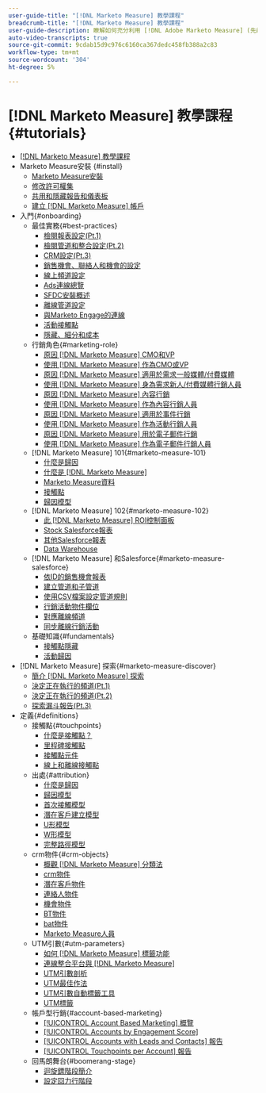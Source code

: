 ```yaml
---
user-guide-title: "[!DNL Marketo Measure] 教學課程"
breadcrumb-title: "[!DNL Marketo Measure] 教學課程"
user-guide-description: 瞭解如何充分利用 [!DNL Adobe Marketo Measure] (先前稱為 [!DNL Bizible])。 觀看有關安裝、入門、 基礎知識和定義的教學課程。
auto-video-transcripts: true
source-git-commit: 9cdab15d9c976c6160ca367dedc458fb388a2c83
workflow-type: tm+mt
source-wordcount: '304'
ht-degree: 5%

---
```



# [!DNL Marketo Measure] 教學課程 {#tutorials}

+ [[!DNL Marketo Measure] 教學課程](overview.md)
+ Marketo Measure安裝 {#install}
   + [Marketo Measure安裝](/help/installing/install-production.md)
   + [修改許可權集](/help/installing/modify-permission-sets-production.md)
   + [共用和隱藏報告和儀表板](/help/installing/sharing-reports-production.md)
   + [建立 [!DNL Marketo Measure] 帳戶](/help/installing/creating-marketo-measure-account-production.md)
+ 入門{#onboarding}
   + 最佳實務{#best-practices}
      + [檢閱報表設定(Pt.1)](/help/onboarding/fundamentals/review-reporting-setting-pt1.md)
      + [檢閱管道和整合設定(Pt.2)](/help/onboarding/fundamentals/channel-integration-settings.md)
      + [CRM設定(Pt.3)](/help/onboarding/fundamentals/crm-settings.md)
      + [銷售機會、聯絡人和機會的設定](/help/onboarding/fundamentals/leads-contacts-opps-settings.md)
      + [線上頻道設定](/help/onboarding/fundamentals/online-channel-setup.md)
      + [Ads連線總覽](/help/onboarding/fundamentals/ads-connection-overview.md)
      + [SFDC安裝概述](/help/onboarding/fundamentals/sfdc-installation-overview.md)
      + [離線管道設定](/help/onboarding/fundamentals/offline-channel-setup.md)
      + [與Marketo Engage的連線](/help/onboarding/fundamentals/connection-with-marketo-engage.md)
      + [活動接觸點](/help/onboarding/fundamentals/activity-touchpoints.md)
      + [隱藏、細分和成本](/help/onboarding/fundamentals/suppression-segmentation-cost.md)
   + 行銷角色{#marketing-role}
      + [原因 [!DNL Marketo Measure] CMO和VP](/help/onboarding/marketing-role/cmo-and-vp-why.md)
      + [使用 [!DNL Marketo Measure] 作為CMO或VP](/help/onboarding/marketing-role/cmo-and-vp-using.md)
      + [原因 [!DNL Marketo Measure] 適用於需求一般媒體/付費媒體](/help/onboarding/marketing-role/demand-gen-why.md)
      + [使用 [!DNL Marketo Measure] 身為需求新人/付費媒體行銷人員](/help/onboarding/marketing-role/demand-gen-using.md)
      + [原因 [!DNL Marketo Measure] 內容行銷](/help/onboarding/marketing-role/content-marketing-why.md)
      + [使用 [!DNL Marketo Measure] 作為內容行銷人員](/help/onboarding/marketing-role/content-marketing-using.md)
      + [原因 [!DNL Marketo Measure] 適用於事件行銷](/help/onboarding/marketing-role/events-marketing-why.md)
      + [使用 [!DNL Marketo Measure] 作為活動行銷人員](/help/onboarding/marketing-role/events-marketing-using.md)
      + [原因 [!DNL Marketo Measure] 用於電子郵件行銷](/help/onboarding/marketing-role/email-marketing-why.md)
      + [使用 [!DNL Marketo Measure] 作為電子郵件行銷人員](/help/onboarding/marketing-role/email-marketing-using.md)
   + [!DNL Marketo Measure] 101{#marketo-measure-101}
      + [什麼是歸因](/help/onboarding/marketo-measure-101/what-is-attribution.md)
      + [什麼是 [!DNL Marketo Measure]](/help/onboarding/marketo-measure-101/what-is-marketo-measure.md)
      + [Marketo Measure資料](/help/onboarding/marketo-measure-101/marketo-measure-data.md)
      + [接觸點](/help/onboarding/marketo-measure-101/touchpoints.md)
      + [歸因模型](/help/onboarding/marketo-measure-101/attribution-models.md)
   + [!DNL Marketo Measure] 102{#marketo-measure-102}
      + [此 [!DNL Marketo Measure] ROI控制面板](/help/onboarding/marketo-measure-102/roi-dashboards.md)
      + [Stock Salesforce報表](/help/onboarding/marketo-measure-102/stock-salesforce-reports.md)
      + [其他Salesforce報表](/help/onboarding/marketo-measure-102/addtional-salesforce-reports.md)
      + [Data Warehouse](/help/onboarding/marketo-measure-102/data-warehouse.md)
   + [!DNL Marketo Measure] 和Salesforce{#marketo-measure-salesforce}
      + [依ID的銷售機會報表](/help/onboarding/marketo-measure-salesforce/leads-by-id-report.md)
      + [建立管道和子管道](/help/onboarding/marketo-measure-salesforce/creating-channels-subchannels.md)
      + [使用CSV檔案設定管道規則](/help/onboarding/marketo-measure-salesforce/channel-rules-csv.md)
      + [行銷活動物件欄位](/help/onboarding/marketo-measure-salesforce/campaign-object-fields.md)
      + [對應離線頻道](/help/onboarding/marketo-measure-salesforce/mapping-offline-channels.md)
      + [同步離線行銷活動](/help/onboarding/marketo-measure-salesforce/syncing-offline-campaigns.md)
   + 基礎知識{#fundamentals}
      + [接觸點隱藏](/help/onboarding/marketo-measure-salesforce/touchpoint-suppression.md)
      + [活動歸因](/help/onboarding/fundamentals/activities-attribution.md)
+ [!DNL Marketo Measure] 探索{#marketo-measure-discover}
   + [簡介 [!DNL Marketo Measure] 探索](/help/marketo-measure-discover/introduction-to-marketo-measure-discover.md)
   + [決定正在執行的頻道(Pt.1)](/help/marketo-measure-discover/top-of-funnel-reporting.md)
   + [決定正在執行的頻道(Pt.2)](/help/marketo-measure-discover/determine-which-channel-is-performing.md)
   + [探索漏斗報告(Pt.3)](/help/marketo-measure-discover/build-a-full-funnel-report-pt3.md)
+ 定義{#definitions}
   + 接觸點{#touchpoints}
      + [什麼是接觸點？](/help/definitions/touchpoints/what-is-a-touchpoint.md)
      + [里程碑接觸點](/help/definitions/touchpoints/milestone-touchpoints.md)
      + [接觸點元件](/help/definitions/touchpoints/touchpoint-components.md)
      + [線上和離線接觸點](/help/definitions/touchpoints/online-offline-touchpoints.md)
   + 出處{#attribution}
      + [什麼是歸因](/help/definitions/attribution/what-is-attribution.md)
      + [歸因模型](/help/definitions/attribution/attribution-models.md)
      + [首次接觸模型](/help/definitions/attribution/first-touch-model.md)
      + [潛在客戶建立模型](/help/definitions/attribution/lead-creation-model.md)
      + [U形模型](/help/definitions/attribution/u-shaped-model.md)
      + [W形模型](/help/definitions/attribution/w-shaped-model.md)
      + [完整路徑模型](/help/definitions/attribution/full-path-model.md)
   + crm物件{#crm-objects}
      + [概觀 [!DNL Marketo Measure] 分類法](/help/definitions/crm-objects/taxonomy-overview.md)
      + [crm物件](/help/definitions/crm-objects/crm-objects.md)
      + [潛在客戶物件](/help/definitions/crm-objects/lead-object.md)
      + [連絡人物件](/help/definitions/crm-objects/contact-object.md)
      + [機會物件](/help/definitions/crm-objects/opportunity-object.md)
      + [BT物件](/help/definitions/crm-objects/bt-object.md)
      + [bat物件](/help/definitions/crm-objects/bat-object.md)
      + [Marketo Measure人員](/help/definitions/crm-objects/marketo-measure-person.md)
   + UTM引數{#utm-parameters}
      + [如何 [!DNL Marketo Measure] 標籤功能](/help/definitions/utm-parameters/how-marketo-measure-tagging-works.md)
      + [連線整合平台與 [!DNL Marketo Measure]](/help/definitions/utm-parameters/connecting-integrated-platforms-with-marketo-measure.md)
      + [UTM引數剖析](/help/definitions/utm-parameters/anatomy-of-a-utm-parameter.md)
      + [UTM最佳作法](/help/definitions/utm-parameters/utm-best-practices.md)
      + [UTM引數自動標籤工具](/help/definitions/utm-parameters/utm-parameter-auto-tagging-tools.md)
      + [UTM標籤](/help/definitions/utm-parameters/utm-tagging.md)
   + 帳戶型行銷{#account-based-marketing}
      + [[!UICONTROL Account Based Marketing] 概覽](/help/definitions/account-based-marketing/abm-overview.md)
      + [[!UICONTROL Accounts by Engagement Score]](/help/definitions/account-based-marketing/accounts-by-engagement-score.md)
      + [[!UICONTROL Accounts with Leads and Contacts] 報告](/help/definitions/account-based-marketing/accounts-with-leads-and-contacts.md)
      + [[!UICONTROL Touchpoints per Account] 報告](/help/definitions/account-based-marketing/touchpoints-per-account-report.md)
   + 回馬朗舞台{#boomerang-stage}
      + [迴旋鏢階段簡介](/help/definitions/boomerang-stage/introduction-to-boomerang-stages.md)
      + [設定回力行階段](/help/definitions/boomerang-stage/setting-up-boomerang-stages.md)
